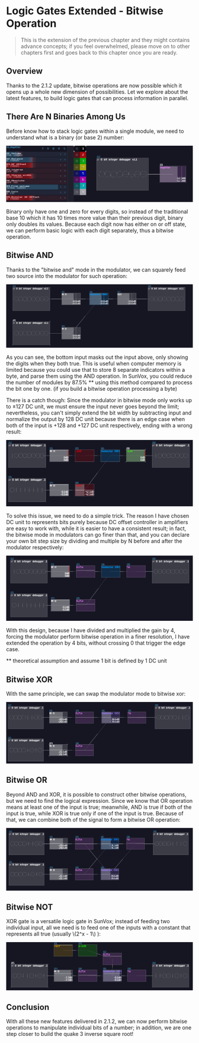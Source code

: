 # Logic Gates Extended - Bitwise Operation

> This is the extension of the previous chapter and they might contains advance concepts; if you feel overwhelmed, please move on to other chapters first and goes back to this chapter once you are ready.

## Overview
Thanks to the 2.1.2 update, bitwise operations are now possible which it opens up a whole new dimension of possibilities. Let we explore about the latest features, to build logic gates that can process information in parallel.

## There Are N Binaries Among Us
Before know how to stack logic gates within a single module, we need to understand what is a binary (or base 2) number: 

![binary representation](../images/logic_gates/num_in_bin_format.gif)

Binary only have one and zero for every digits, so instead of the traditional base 10 which it has 10 times more value than their previous digit, binary only doubles its values. Because each digit now has either on or off state, we can perform basic logic with each digit separately, thus a bitwise operation.

## Bitwise AND
Thanks to the "bitwise and" mode in the modulator, we can squarely feed two source into the modulator for such operation:

![bitwise and simple](../images/logic_gates/bitwise_and_simple.gif)

As you can see, the bottom input masks out the input above, only showing the digits when they both true. This is useful when computer memory is limited because you could use that to store 8 separate indicators within a byte, and parse them using the AND operation. In SunVox, you could reduce the number of modules by 87.5% \*\* using this method compared to process the bit one by one. (if you build a bitwise operation processing a byte)

There is a catch though: Since the modulator in bitwise mode only works up to ±127 DC unit, we must ensure the input never goes beyond the limit; nevertheless, you can't simply extend the bit width by subtracting input and normalize the output by 128 DC unit because there is an edge case when both of the input is +128 and +127 DC unit respectively, ending with a wrong result:

![bitwise edge case](../images/logic_gates/bitwise_incorrect.png)

To solve this issue, we need to do a simple trick. The reason I have chosen DC unit to represents bits purely because DC offset controller in amplifiers are easy to work with, while it is easier to have a consistent result; in fact, the bitwise mode in modulators can go finer than that, and you can declare your own bit step size by dividing and multiple by N before and after the modulator respectively:

![bitwise workaround](../images/logic_gates/bitwise_fine.png)

With this design, because I have divided and multiplied the gain by 4, forcing the modulator perform bitwise operation in a finer resolution, I have extended the operation by 4 bits, without crossing 0 that trigger the edge case.


\*\* theoretical assumption and assume 1 bit is defined by 1 DC unit

## Bitwise XOR
With the same principle, we can swap the modulator mode to bitwise xor:

![bitwise xor](../images/logic_gates/bitwise_xor.png)

## Bitwise OR
Beyond AND and XOR, it is possible to construct other bitwise operations, but we need to find the logical expression. Since we know that OR operation means at least one of the input is true; meanwhile, AND is true if both of the input is true, while XOR is true only if one of the input is true. Because of that, we can combine both of the signal to form a bitwise OR operation:

![bitwise or](../images/logic_gates/bitwise_or.png)

## Bitwise NOT
XOR gate is a versatile logic gate in SunVox; instead of feeding two individual input, all we need is to feed one of the inputs with a constant that represents all true (usually \\(2^x - 1\\) ):

![bitwise not](../images/logic_gates/bitwise_not.png)

## Conclusion
With all these new features delivered in 2.1.2, we can now perform bitwise operations to manipulate individual bits of a number; in addition, we are one step closer to build the quake 3 inverse square root!